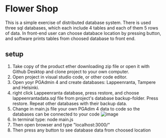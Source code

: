 # Flower Shop

This is a simple exercise of distributed database system. There is used three sql databases, which each include 4 tables and each of them 5 rows of data. In front-end user can choose databace location by pressing button, and software prints tables from choosed database to front end.

## setup
1. Take copy of the product ether downloading zip file or open it with Github Desktop and clone project to your own computer.
2. Open project in visual studio code, or other code editor.
3. Open yoyr PGAdmin 4 and create databases: Lappeenranta, Tampere and Helsinki.
4. right click Lappeenranta database, press restore, and choose lappeenrantadata.sql file from project's database backup-folder. Press restore. Repeat other databases with their backup data.
5. Change in main.js file your own PGAdim 4 data to code so the databases can be connected to your code
![image](https://github.com/user-attachments/assets/a3a5aa7f-f9f9-468f-bb41-602bddd4606d)
6. In terminal type: node main.js
7. Then open browser and type "localhost:3000/"
8. Then press any button to see database data from choosed location
